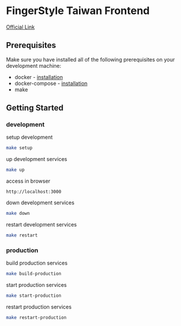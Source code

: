 # FingerStyle Taiwan Frontend

[Official Link](https://fingerstyletaiwan.com)

## Prerequisites

Make sure you have installed all of the following prerequisites on your development machine:

- docker - [installation](https://docs.docker.com/compose/install/)
- docker-compose - [installation](https://docs.docker.com/compose/install/)
- make

## Getting Started

### development
setup development
```sh
make setup
```

up development services
```sh
make up
```

access in browser
```
http://localhost:3000
```

down development services
```sh
make down
```

restart development services
```sh
make restart
```

### production
build production services
```sh
make build-production
```

start production services
```sh
make start-production
```

restart production services
```sh
make restart-production
```
